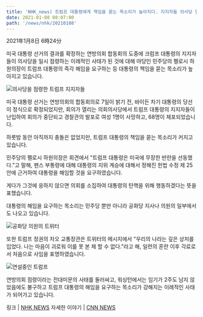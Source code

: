 ```yaml
---
title: 'NHK_news) 트럼프 대통령에게 책임을 묻는 목소리가 높아지다. 지지자들 의사당 일시 점령'
date: 2021-01-08 08:07:00
path: '/news/nhk/20210108'
---
```

2021年1月8日 6時24分

미국 대통령 선거의 결과를 확정하는 연방의회 합동회의 도중에 크럼프 대통령의 지지자들이 의사당을 일시 점령하는 이례적인 사태가 된 것에 대해 야당인 민주당의 펠로시 하원의장이 트럼프 대통령의 즉각 해임을 요구하는 등 대통령의 책임을 묻는 목소리가 높아지고 있습니다.

![의사당을 점령한 트럼프 지지자들](https://www3.nhk.or.jp/news/html/20210108/K10012803081_2101080553_2101080556_01_04.jpg)

미국 대통령 선거는 연방의회의 합동회의로 7일이 밝기 전, 바이든 차기 대통령의 당선이 정식으로 확정되었지만, 회의가 열리는 의회의사당에서 트럼프 대통령의 지지자들이 난입하여 회의가 중단되고 경찰관의 발포로 여성 1명이 사망하고, 68명이 체포되었습니다.

하룻밤 동안 아직까지 충돌은 없었지만, 트럼프 대통령의 책임을 묻는 목소리가 커지고 있습니다.

민주당의 펠로시 하원의장은 회견에서 "트럼프 대통령은 미국에 무장한 반란을 선동했다."고 말해, 펜스 부통령에 대해 대통령의 지위 계승에 대해서 정해진 헌법 수정 제 25안에 근거하여 대통령을 해임할 것을 요구하였습니다.

게다가 그것에 응하지 않으면 의회를 소집하여 대통령의 탄핵을 위해 행동하겠다는 뜻을 표했습니다.

대통령의 해임을 요구하는 목소리는 민주당 뿐만 아니라 공화당 지사나 의원의 일부에서도 나오고 있습니다.

![공화당 의원의 트위터](https://www3.nhk.or.jp/news/html/20210108/K10012803081_2101080553_2101080556_01_05.jpg)

또한 트럼프 정권의 차오 교통장관은 트위터의 메시지에서 "우리의 나라는 깊은 상처를 입었다. 나는 마음이 괴로워 이를 못 본 체 할 수 없다."라고 해, 일련의 혼란 이후 각료로서 처음으로 사임을 표명하였습니다.

![연설중인 트럼프](https://www3.nhk.or.jp/news/html/20210108/K10012803081_2101080553_2101080556_01_06.jpg)

연방의회 점령이라는 전대미문의 사태를 둘러싸고, 워싱턴에서는 임기가 2주도 남지 않았음에도 불구하고 트럼프 대통령의 해임을 요구하는 목소리가 강해지는 이례적인 사태가 되어가고 있습니다.

링크 | [NHK NEWS]('https://www3.nhk.or.jp/news/html/20210108/k10012803081000.html')
자세한 이야기 | [CNN NEWS]('https://www.cnn.com/2021/01/06/politics/us-capitol-lockdown/index.html')
